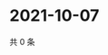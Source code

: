 # 2021-10-07

共 0 条

<!-- BEGIN WEIBO -->
<!-- 最后更新时间 Thu Oct 07 2021 17:09:21 GMT+0800 (China Standard Time) -->

<!-- END WEIBO -->
